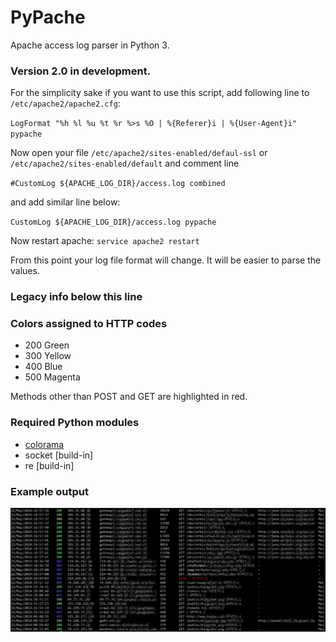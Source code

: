 # PyPache

Apache access log parser in Python 3.

### Version 2.0 in development.

For the simplicity sake if you want to use this script, add following line to `/etc/apache2/apache2.cfg`:

`LogFormat "%h %l %u %t %r %>s %O | %{Referer}i | %{User-Agent}i" pypache`

Now open your file `/etc/apache2/sites-enabled/defaul-ssl` or `/etc/apache2/sites-enabled/default` and comment line 

`#CustomLog ${APACHE_LOG_DIR}/access.log combined`

and add similar line below:

`CustomLog ${APACHE_LOG_DIR}/access.log pypache`

Now restart apache: `service apache2 restart`

From this point your log file format will change. It will be easier to parse the values.


### Legacy info below this line

### Colors assigned to HTTP codes

* 200 Green
* 300 Yellow
* 400 Blue
* 500 Magenta

Methods other than POST and GET are highlighted in red.

### Required Python modules

* [colorama](https://pypi.python.org/pypi/colorama) 
* socket [build-in]
* re     [build-in]
 


### Example output

![Parsing apache apache2 logs](https://raw.githubusercontent.com/mnmnc/img/master/log.jpg)
